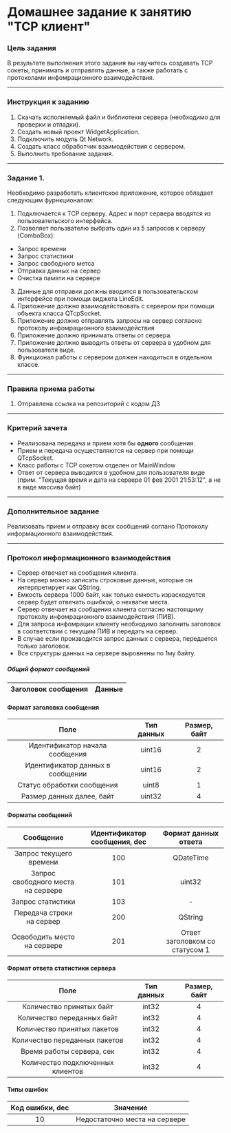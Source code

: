 # Домашнее задание к занятию "TCP клиент"

### Цель задания

В результате выполнения этого задания вы научитесь создавать TCP сокеты, принимать и отправлять данные, а также работать с протоколами инфомрационного взаимодействия.

------

### Инструкция к заданию

1. Скачать исполняемый файл и библиотеки сервера (необходимо для проверки и отладки).
2. Создать новый проект WidgetApplication.
3. Подключить модуль Qt Network.
4. Создать класс обработчик взаимодействия с сервером.
5. Выполнить требование задания.

------

### Задание 1. 

Необходимо разработать клиентское приложение, которое обладает следующим фурнкционалом:

1. Подключается к TCP серверу. Адрес и порт сервера вводятся из пользовательского интерфейса.
2. Позволяет пользвателю выбрать один из 5 запросов к серверу (ComboBox):
  * Запрос времени
  * Запрос статистики
  * Запрос свободного метса
  * Отправка данных на сервер
  * Очистка памяти на сервере
3. Данные для отправки должны вводится в пользовательском интерфейсе при помощи виджета LineEdit.
4. Приложение должно взаимодействовать с сервером при помощи объекта класса QTcpSocket.
5. Приложение должно отправлять запросы на сервер согласно протоколу инфомрационного взаимодействия
6. Приложение должно принимать ответы от сервера.
7. Приложение должно выводить ответы от сервера в удобном для пользователя виде.
8. Функционал работы с сервером должен находиться в отдельном классе.


------

### Правила приема работы

1. Отправлена ссылка на репозиторий с кодом ДЗ

------

### Критерий зачета

* Реализована передача и прием хотя бы **одного** сообщения.
* Прием и передача осуществляются на сервер при помощи QTcpSocket.
* Класс работы с TCP сокетом отделен от MainWindow
* Ответ от сервера выводится в удобном для пользователя виде (прим. "Текущая время и дата на сервере 01 фев 2001 21:53:12", а не в виде массива байт)

------

### Дополнительное задание

Реализовать прием и отправку всех сообщений соглано Протоколу информационного взаимодействия.

------

### Протокол информационного взаимодействия

- Сервер отвечает на сообщения клиента. 
- На сервер можно записать строковые данные, которые он интерпретирует как QString.
- Емкость сервера 1000 байт, как только емкость израсходуется сервер будет отвечать ошибкой, о нехватке места.
- Сервер отвечает на сообщения клиента согласно настоящиму протоколу инфомрационного взаимодействия (ПИВ).
- Для запроса инфомрации клиенту необходимо заполнить заголовок в соответствии с текущим ПИВ и передать на сервер.
- В случае если производится запрос данных с сервера, передается только заголовок.
- Все структуры данных на сервере выровнены по 1му байту.

##### Общий формат сообщений

| Заголовок сообщения | Данные |
|:---------:|:---------:|

#### Формат заголовка сообщения

| Поле | Тип данных | Размер, байт |
|:---------:|:---------:|:---------:|
|Идентификатор начала сообщения|uint16|2|
|Идентификатор данных в сообщении|uint16|2|
|Статус обработки сообщения|uint8|1|
|Размер данных далее, байт|uint32|4|

#### Форматы сообщений

| Сообщение | Идентификатор сообщения, dec | Формат данных ответа |
|:---------:|:---------:|:---------:|
|Запрос текущего времени|100|QDateTime|
|Запрос свободного места на сервере|101|uint32|
|Запрос статистики|103|-|
|Передача строки на сервер|200|QString|
|Освободить место на сервере|201|Ответ заголовком со статусом 1|

#### Формат ответа статистики сервера

| Поле | Тип данных | Размер, байт |
|:---------:|:---------:|:---------:|
|Количество принятых байт|int32|4|
|Количество переданных байт|int32|4|
|Количество принятых пакетов|int32|4|
|Количество переданных пакетов|int32|4|
|Время работы сервера, сек|int32|4|
|Количество подключенных клиентов|int32|4|

#### Типы ошибок 

| Код ошибки, dec | Значение |
|:---------:|:---------:|
|10|Недостаточно места на сервере|

